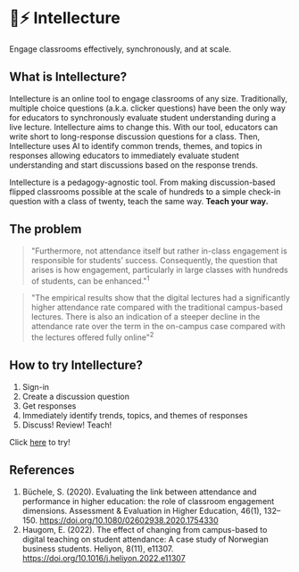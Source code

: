 # 🙋⚡️ Intellecture

Engage classrooms effectively, synchronously, and at scale.

## What is Intellecture?

Intellecture is an online tool to engage classrooms of any size. Traditionally, multiple choice questions (a.k.a. clicker questions) have been the only way for educators to synchronously evaluate student understanding during a live lecture. Intellecture aims to change this. With our tool, educators can write short to long-response discussion questions for a class. Then, Intellecture uses AI to identify common trends, themes, and topics in responses allowing educators to immediately evaluate student understanding and start discussions based on the response trends.

Intellecture is a pedagogy-agnostic tool. From making discussion-based flipped classrooms possible at the scale of hundreds to a simple check-in question with a class of twenty, teach the same way. **Teach your way.**

## The problem

> "Furthermore, not attendance itself but rather in-class engagement is responsible for students’ success. Consequently, the question that arises is how engagement, particularly in large classes with hundreds of students, can be enhanced."<sup>1<sup/>

> "The empirical results show that the digital lectures had a significantly higher attendance rate compared with the traditional campus-based lectures. There is also an indication of a steeper decline in the attendance rate over the term in the on-campus case compared with the lectures offered fully online"<sup>2<sup/>

## How to try Intellecture?

1. Sign-in
2. Create a discussion question
3. Get responses
4. Immediately identify trends, topics, and themes of responses
5. Discuss! Review! Teach!

Click [here](https://qna-scale-app.vercel.app/sign-up) to try!


## References
1. Büchele, S. (2020). Evaluating the link between attendance and performance in higher education: the role of classroom engagement dimensions. Assessment & Evaluation in Higher Education, 46(1), 132–150. https://doi.org/10.1080/02602938.2020.1754330
2. Haugom, E. (2022). The effect of changing from campus-based to digital teaching on student attendance: A case study of Norwegian business students. Heliyon, 8(11), e11307. https://doi.org/10.1016/j.heliyon.2022.e11307
